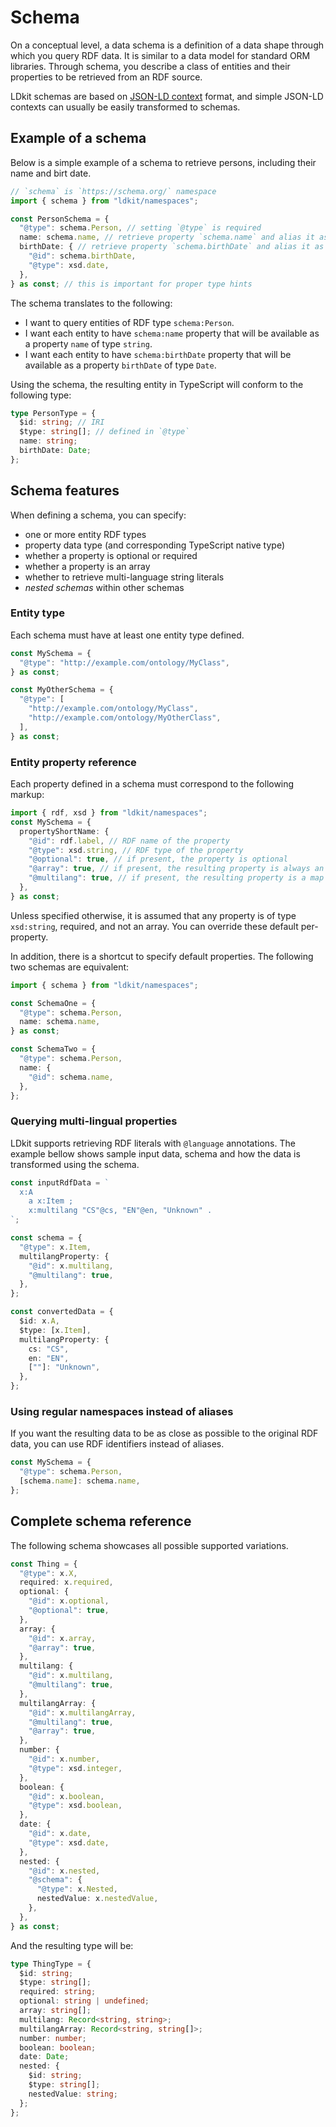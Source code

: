 # Schema

On a conceptual level, a data schema is a definition of a data shape through
which you query RDF data. It is similar to a data model for standard ORM
libraries. Through schema, you describe a class of entities and their properties
to be retrieved from an RDF source.

LDkit schemas are based on
[JSON-LD context](https://json-ld.org/spec/latest/json-ld/) format, and simple
JSON-LD contexts can usually be easily transformed to schemas.

## Example of a schema

Below is a simple example of a schema to retrieve persons, including their name
and birt date.

```ts
// `schema` is `https://schema.org/` namespace
import { schema } from "ldkit/namespaces";

const PersonSchema = {
  "@type": schema.Person, // setting `@type` is required
  name: schema.name, // retrieve property `schema.name` and alias it as `name`
  birthDate: { // retrieve property `schema.birthDate` and alias it as `birthDate`
    "@id": schema.birthDate,
    "@type": xsd.date,
  },
} as const; // this is important for proper type hints
```

The schema translates to the following:

- I want to query entities of RDF type `schema:Person`.
- I want each entity to have `schema:name` property that will be available as a
  property `name` of type `string`.
- I want each entity to have `schema:birthDate` property that will be available
  as a property `birthDate` of type `Date`.

Using the schema, the resulting entity in TypeScript will conform to the
following type:

```ts
type PersonType = {
  $id: string; // IRI
  $type: string[]; // defined in `@type`
  name: string;
  birthDate: Date;
};
```

## Schema features

When defining a schema, you can specify:

- one or more entity RDF types
- property data type (and corresponding TypeScript native type)
- whether a property is optional or required
- whether a property is an array
- whether to retrieve multi-language string literals
- _nested schemas_ within other schemas

### Entity type

Each schema must have at least one entity type defined.

```ts
const MySchema = {
  "@type": "http://example.com/ontology/MyClass",
} as const;

const MyOtherSchema = {
  "@type": [
    "http://example.com/ontology/MyClass",
    "http://example.com/ontology/MyOtherClass",
  ],
} as const;
```

### Entity property reference

Each property defined in a schema must correspond to the following markup:

```ts
import { rdf, xsd } from "ldkit/namespaces";
const MySchema = {
  propertyShortName: {
    "@id": rdf.label, // RDF name of the property
    "@type": xsd.string, // RDF type of the property
    "@optional": true, // if present, the property is optional
    "@array": true, // if present, the resulting property is always an array
    "@multilang": true, // if present, the resulting property is a map of languages and literals
  },
} as const;
```

Unless specified otherwise, it is assumed that any property is of type
`xsd:string`, required, and not an array. You can override these default
per-property.

In addition, there is a shortcut to specify default properties. The following
two schemas are equivalent:

```ts
import { schema } from "ldkit/namespaces";

const SchemaOne = {
  "@type": schema.Person,
  name: schema.name,
} as const;

const SchemaTwo = {
  "@type": schema.Person,
  name: {
    "@id": schema.name,
  },
};
```

### Querying multi-lingual properties

LDkit supports retrieving RDF literals with `@language` annotations. The example
bellow shows sample input data, schema and how the data is transformed using the
schema.

```ts
const inputRdfData = `
  x:A
    a x:Item ;
    x:multilang "CS"@cs, "EN"@en, "Unknown" .
`;

const schema = {
  "@type": x.Item,
  multilangProperty: {
    "@id": x.multilang,
    "@multilang": true,
  },
};

const convertedData = {
  $id: x.A,
  $type: [x.Item],
  multilangProperty: {
    cs: "CS",
    en: "EN",
    [""]: "Unknown",
  },
};
```

### Using regular namespaces instead of aliases

If you want the resulting data to be as close as possible to the original RDF
data, you can use RDF identifiers instead of aliases.

```ts
const MySchema = {
  "@type": schema.Person,
  [schema.name]: schema.name,
};
```

## Complete schema reference

The following schema showcases all possible supported variations.

```ts
const Thing = {
  "@type": x.X,
  required: x.required,
  optional: {
    "@id": x.optional,
    "@optional": true,
  },
  array: {
    "@id": x.array,
    "@array": true,
  },
  multilang: {
    "@id": x.multilang,
    "@multilang": true,
  },
  multilangArray: {
    "@id": x.multilangArray,
    "@multilang": true,
    "@array": true,
  },
  number: {
    "@id": x.number,
    "@type": xsd.integer,
  },
  boolean: {
    "@id": x.boolean,
    "@type": xsd.boolean,
  },
  date: {
    "@id": x.date,
    "@type": xsd.date,
  },
  nested: {
    "@id": x.nested,
    "@schema": {
      "@type": x.Nested,
      nestedValue: x.nestedValue,
    },
  },
} as const;
```

And the resulting type will be:

```ts
type ThingType = {
  $id: string;
  $type: string[];
  required: string;
  optional: string | undefined;
  array: string[];
  multilang: Record<string, string>;
  multilangArray: Record<string, string[]>;
  number: number;
  boolean: boolean;
  date: Date;
  nested: {
    $id: string;
    $type: string[];
    nestedValue: string;
  };
};
```
